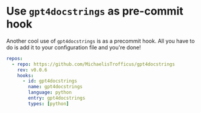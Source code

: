 # Use `gpt4docstrings` as pre-commit hook

Another cool use of `gpt4docstrings` is as a precommit hook.
All you have to do is add it to your configuration file and you're done!

```yaml
repos:
  - repo: https://github.com/MichaelisTrofficus/gpt4docstrings
    rev: v0.0.6
    hooks:
      - id: gpt4docstrings
        name: gpt4docstrings
        language: python
        entry: gpt4docstrings
        types: [python]
```
